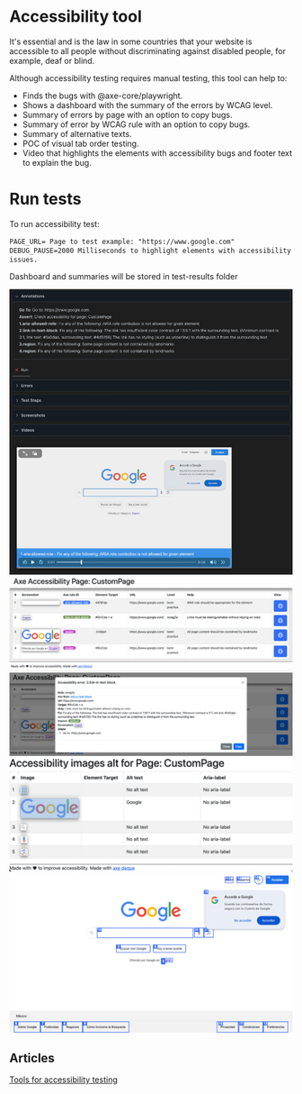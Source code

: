 # Accessibility tool

It's essential and is the law in some countries that your website is accessible to all people without discriminating against disabled people, for example, deaf or blind.

Although accessibility testing requires manual testing, this tool can help to:

- Finds the bugs with @axe-core/playwright.
- Shows a dashboard with the summary of the errors by WCAG level.
- Summary of errors by page with an option to copy bugs.
- Summary of error by WCAG rule with an option to copy bugs.
- Summary of alternative texts.
- POC of visual tab order testing.
- Video that highlights the elements with accessibility bugs and footer text to explain the bug.

# Run tests

To run accessibility test:

```
PAGE_URL= Page to test example: "https://www.google.com"
DEBUG_PAUSE=2000 Milliseconds to highlight elements with accessibility issues.
```

Dashboard and summaries will be stored in test-results folder

![Report](images/report.png)
![Summary by page](images/pageSummary.png)
![Copy bug](images/copyBug.png)
![Alt summary](images/altSummary.png)
![Tab Order](images/tabOrder.png)

## Articles

[Tools for accessibility testing](https://abigailarmijo.substack.com/p/tools-for-accessibility-testing)
